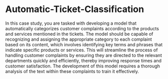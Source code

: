 # Automatic-Ticket-Classification

In this case study, you are tasked with developing a model that automatically categorizes customer complaints according to the products and services mentioned in the tickets. The model should be capable of recognizing and assigning the appropriate category to each complaint based on its content, which involves identifying key terms and phrases that indicate specific products or services. This will streamline the process of handling customer complaints by ensuring they are directed to the relevant departments quickly and efficiently, thereby improving response times and customer satisfaction. The development of this model requires a thorough analysis of the text within these complaints to train it effectively.
